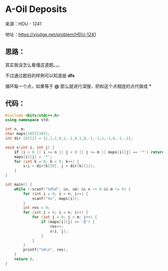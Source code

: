 # A-Oil Deposits

来源：HDU - 1241

地址：https://vjudge.net/problem/HDU-1241

## 思路：

其实我没怎么看懂这道题。。。

不过通过题目的样例可以知道是 **dfs**

循环每一个点，如果等于 **@** 那么就进行深搜，把和这个点相连的点代替成 **\***

## 代码：

```cpp
#include <bits/stdc++.h>
using namespace std;

int n, m;
char maps[105][105];
int dir [8][2] = {1,1,1,0,1,-1,0,1,0,-1,-1,1,-1,0,-1,-1};

void s(int i, int j) {
    if (i < 0 || i >= n || j < 0 || j >= m || maps[i][j] == '*') return;
    maps[i][j] = '*';
    for (int k = 0; k < 8; k++) {
        s(i + dir[k][0], j + dir[k][1]);
    }
}

int main() {
    while (~scanf("%d%d", &n, &m) && n != 0 && m != 0) {
        for (int i = 0; i < n; i++) {
            scanf("%s", maps[i]);
        }
        int res = 0;
        for (int i = 0; i < n; i++) {
            for (int j = 0; j < m; j++) {
                if (maps[i][j] == '@') {
                    res++;
                    s(i, j);
                }
            }
        }
        printf("%d\n", res);
    }
    return 0;
}
```